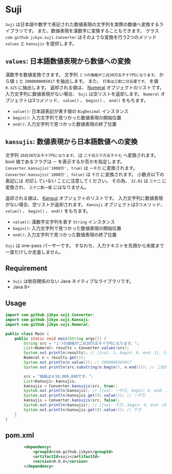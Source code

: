 # Suji

`Suji` は日本語や数字で表記された数値表現の文字列を実際の数値へ変換するライブラリです。
また、数値表現を漢数字に変換することもできます。
クラス `com.github.jikyo.suji.Converter` はそのような変換を行う2つのメソッド `values` と `kansujis` を提供します。

## `values`: 日本語数値表現から数値への変換

漢数字を数値変換できます。
文字列 `１つの価格が二兆30万五千十7円になります。` から値 `1` と `2000000005017` を抽出します。
また、 `打率は三割二分五厘です。` を値 `0.325` に抽出します。
返却される値は、 [Numeral](https://github.com/jikyo/suji4j/blob/master/src/main/java/com/github/jikyo/suji/Numeral.java) オブジェクトのリストです。
入力文字列に数値表現がない場合、 `Suji` は空リストを返却します。
`Numeral` オブジェクトは3つメソッド、 `value()` 、 `begin()` 、 `end()` をもちます。

* `value()`: 日本語表記が表す値の `BigDecimal` インスタンス
* `begin()`: 入力文字列で見つかった数値表現の開始位置
* `end()`: 入力文字列で見つかった数値表現の終了位置

## `kansujis`: 数値表現から日本語数値への変換

文字列 `20兆30万五千十7円になります。` は `二十兆三十万五千十七` へ変換されます。
bool 値であるフラグは `一` を表示するか否かを指定します。
`Converter.kansujis('1000万', true)` は `一千万` に変換されます。
`Converter.kansujis('1000万', false)` は `千万` に変換されます。
小数点以下の表記には *対応していない* ことに注意してください。
その為、 `32.01` は `三十二` に変換され、 `三十二割一厘` にはなりません。

返却される値は、 [Kansuji](https://github.com/jikyo/suji4j/blob/master/src/main/java/com/github/jikyo/suji/Kansuji.java) オブジェクトのリストです。
入力文字列に数値表現がない場合、空リストが返却されます。
`Kansuji` オブジェクトは3つメソッド、 `value()` 、 `begin()` 、 `end()` をもちます。

* `value()`: 漢数字文字列を表す `String` インスタンス
* `begin()`: 入力文字列で見つかった数値表現の開始位置
* `end()`: 入力文字列で見つかった数値表現の終了位置

`Suji` は one-pass パーサーです。
すなわち、入力テキストを先頭から末尾まで一度だけしか走査しません。

## Requirement

* `Suji` は依存関係のない Java ネイティブなライブラリです。
* Java 8+

## Usage

```java
import com.github.jikyo.suji.Converter;
import com.github.jikyo.suji.Kansuji;
import com.github.jikyo.suji.Numeral;

public class Main {
    public static void main(String args[]) {
        String src = "１つの価格が二兆30万五千十7円になります。";
        List<Numeral> results = Converter.values(src);
        System.out.println(results); // [{val: 1, begin: 0, end: 1}, {val: 2000000305017, begin: 6, end: 15}]
        Numeral n = results.get(1);
        System.out.println(n.value()); // 2000000305017
        System.out.println(src.substring(n.begin(), n.end())); // 二兆30万五千十7

        src = "価格は￥10,000,000です。";
        List<Kansuji> kansujis;
        kansujis = Converter.kansujis(src, true);
        System.out.println(kansujis); // [{val: 一千万, begin: 4, end: 14}]
        System.out.println(kansujis.get(0).value()); // 一千万
        kansujis = Converter.kansujis(src, false);
        System.out.println(kansujis); // [{val: 千万, begin: 4, end: 14}]
        System.out.println(kansujis.get(0).value()); // 千万
    }
}
```

## pom.xml

```xml
        <dependency>
            <groupId>com.github.jikyo</groupId>
            <artifactId>suji</artifactId>
            <version>0.0.4</version>
        </dependency>
```
